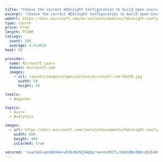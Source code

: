 ```yaml
---
title: "Choose the correct HDInsight Configuration to build open-source analytics solutions"
excerpt: "Choose the correct HDInsight Configuration to build open-source analytics solutions"
webUrl: https://docs.microsoft.com/en-us/learn/modules/hdinsight-config-open-source-solution/
type: course
price: Free
length: PT40M
ratings:
  count: 205
  average: 4.614634
heat: 50

provider:
  name: Microsoft Learn
  domain: microsoft.com
  images:
    - url: /assets/images/organizations/microsoft.com-50x50.jpg
      width: 50
      height: 50

levels:
  - Beginner

topics:
  - Azure
  - Analytics

images:
  - url: https://docs.microsoft.com/learn/achievements/hdinsight-config-build-oss-analytical-solutions-social.png
    width: 800
    height: 400
    isCached: true

secured: "svwCkeIvqcmQUSHw+vR3k2NzNjbAgQyrnw+nsdH2fL/Xob1WNvIWU+zEoIe8vcqyqJ7BIGkktqUWGpqpsOukMyXoOJCGvOsT9TmvlWFOp0otHU9+FOd4OozVq1v7iP3miFridg1ZiH4RZybmW/lID+IIgQ79w5vNrA8ygXEiKZCOHU56Lelf0WwE7yszNOEJrhYuRvAHymuBa4US90ghfsoO4zaQmO1WCW+S0e9hKa2KC6T7CZKki/Oq9QAu2HnF+0B4QWhqXPriZihzMGYfvN3wXGkqasoqe96kh560UIWN/DKvEoqWS7KQ1ZSFPBfctilxPJy3H6gq/Ro3L7S6VfMsfiHvBUmATPv32SNUo+oE4ERf7X1THktQHQLr7qiVSQLuc0aAvU9V7t4jSgM8hNf/AwDc+M3uP6nHzyGoUH0=;jpE2MBaKw5bcfwR2ulo/xQ=="
---
```



